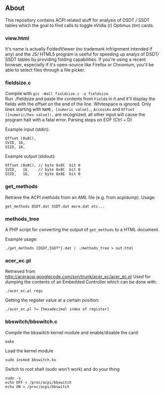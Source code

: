 ## About
This repository contains ACPI related stuff for analysis of DSDT / SSDT tables
which the goal to find calls to toggle nVidia (r) Optimus (tm) cards.

### view.html
It's name is actually FoldedViewer (no trademark infrignment intended if any)
and the JS/ HTML5 program is useful for speeding up analys of DSDT/ SSDT tables
by providing folding capabilities. If you're using a recent browser, especially
if it's open-source like Firefox or Chromium, you'll be able to select files
through a file picker.

### fieldsize.c
Compile with `gcc -Wall fieldsize.c -o fieldsize`.  
Run ./fieldsize and paste the contents from `Field`s in it and it'll display
the fields with the offset on the end of the line. Whitespace is ignored.
Only lines starting with `NAME, [numeric value],`, `AccessAs` and
`Offset ([numeric/hex value]),` are recognized, all other input will cause
the program halt with a fatal error. Parsing stops on EOF (Ctrl + D)

Example input (stdin):

    Offset (0x8C),
    SVID, 16,
    SSID, 16,

Example output (stdout):

    Offset (0x8C), // byte 0x8C  bit 0
    SVID,   16,    // byte 0x8C  bit 0
    SSID,   16,    // byte 0x8E  bit 0

### get_methods
Retrieve the ACPI methods from an AML file (e.g. from acpidump). Usage:

    get_methods DSDT.dat SSDT.dat more.dat etc...

### methods_tree
A PHP script for converting the output of `get_methods` to a HTML document.

Example usage:

    ./get_methods {DSDT,SSDT*}.dat | ./methods_tree > out.html


### acer_ec.pl
Retrieved from http://aceracpi.googlecode.com/svn/trunk/acer_ec/acer_ec.pl
Used for dumping the contents of an Embedded Controller which can be done with:

    ./acer_ec.pl regs
Getting the register value at a certain position:

    ./acer_ec.pl ?= [hexadecimal index of register]
    
### bbswitch/bbswitch.c
Compile the bbswitch kernel module and enable/disable the card:

	make
	
Load the kernel module

	sudo insmod bbswitch.ko
	
Switch to root shell (sudo won't work) and do your thing

	sudo -s
	echo OFF > /proc/acpi/bbswitch
	echo ON > /proc/acpi/bbswitch
